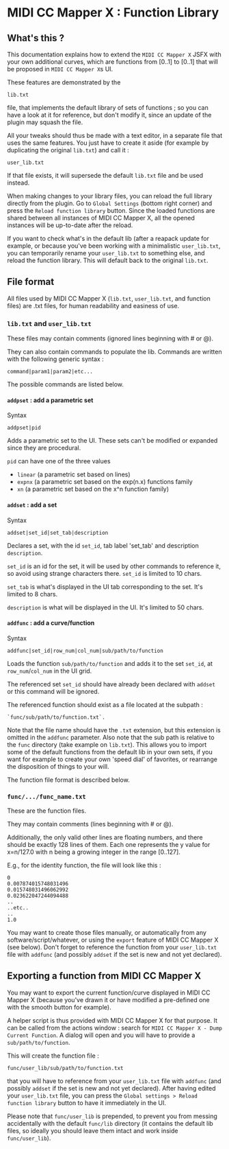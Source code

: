 # MIDI CC Mapper X : Function Library

## What's this ? 

This documentation explains how to extend the `MIDI CC Mapper X` JSFX with your own additional curves, which are functions from [0..1] to [0..1] that will be proposed in `MIDI CC Mapper X`s UI.

These features are demonstrated by the 

    lib.txt

file, that implements the default library of sets of functions ; so you can have a look at it for reference, but don't modify it, since an update of the plugin may squash the file.

All your tweaks should thus be made with a text editor, in a separate file that uses the same features. You just have to create it aside (for example by duplicating the original `lib.txt`) and call it :

    user_lib.txt

If that file exists, it will supersede the default `lib.txt` file and be used instead.

When making changes to your library files, you can reload the full library directly from the plugin. Go to `Global Settings` (bottom right corner) and press the `Reload function library` button. Since the loaded functions are shared between all instances of MIDI CC Mapper X, all the opened instances will be up-to-date after the reload.

If you want to check what's in the default lib (after a reapack update for example, or because you've been working with a minimalistic `user_lib.txt`, you can temporarily rename your `user_lib.txt` to something else, and reload the function library. This will default back to the original `lib.txt`.

## File format 

All files used by MIDI CC Mapper X (`lib.txt`, `user_lib.txt`, and function files) are .txt files, for human readability and easiness of use.

### `lib.txt` and `user_lib.txt`  

These files may contain comments (ignored lines beginning with # or @).

They can also contain commands to populate the lib. Commands are written with the following generic syntax :

    command|param1|param2|etc...

The possible commands are listed below.

#### `addpset` : add a parametric set

Syntax

    addpset|pid
  
Adds a parametric set to the UI. These sets can't be modified or expanded since they are procedural. 

`pid` can have one of the three values 

- `linear` (a parametric set based on lines)
- `expnx` (a parametric set based on the exp(n.x) functions family 
- `xn` (a parametric set based on the x^n function family)

#### `addset` : add a set

Syntax

    addset|set_id|set_tab|description

Declares a set, with the id `set_id`, tab label 'set_tab' and description `description`.

`set_id` is an id for the set, it will be used by other commands to reference it, so avoid using strange characters there. `set_id` is limited to 10 chars.

`set_tab` is what's displayed in the UI tab corresponding to the set. It's limited to 8 chars.

`description` is what will be displayed in the UI. It's limited to 50 chars.

#### `addfunc` : add a curve/function

Syntax

    addfunc|set_id|row_num|col_num|sub/path/to/function

Loads the function `sub/path/to/function` and adds it to the set `set_id`, at `row_num`/`col_num` in the UI grid.

The referenced set `set_id` should have already been declared with `addset` or this command will be ignored.

The referenced function should exist as a file located at the subpath : 

    `func/sub/path/to/function.txt`. 

Note that the file name should have the `.txt` extension, but this extension is omitted in the `addfunc` parameter. Also note that the sub path is relative to the `func` directory (take example on `lib.txt`). This allows you to import some of the default functions from the default lib in your own sets, if you want for example to create your own 'speed dial' of favorites, or rearrange the disposition of things to your will.

The function file format is described below.

### `func/.../func_name.txt`

These are the function files. 

They may contain comments (lines beginning with # or @).

Additionally, the only valid other lines are floating numbers, and there should be exactly 128 lines of them. Each one represents the y value for x=n/127.0 with n being a growing integer in the range [0..127].

E.g., for the identity function, the file will look like this :

```
0
0.007874015748031496
0.015748031496062992
0.023622047244094488
..
..etc..
..
1.0
```

You may want to create those files manually, or automatically from any software/script/whatever, or using the `export` feature of MIDI CC Mapper X (see below). Don't forget to reference the function from your `user_lib.txt` file with `addfunc` (and possibly `addset` if the set is new and not yet declared).

## Exporting a function from MIDI CC Mapper X

You may want to export the current function/curve displayed in MIDI CC Mapper X (because you've drawn it or have modified a pre-defined one with the smooth button for example).

A helper script is thus provided with MIDI CC Mapper X for that purpose. It can be called from the actions window : search for `MIDI CC Mapper X - Dump Current Function`. A dialog will open and you will have to provide a `sub/path/to/function`.

This will create the function file :

    func/user_lib/sub/path/to/function.txt

that you will have to reference from your `user_lib.txt` file with `addfunc` (and possibly `addset` if the set is new and not yet declared). After having edited your `user_lib.txt` file, you can press the `Global settings > Reload function library` button to have it immediately in the UI.

Please note that `func/user_lib` is prepended, to prevent you from messing accidentally with the default `func/lib` directory (it contains the default lib files, so ideally you should leave them intact and work inside `func/user_lib`).


